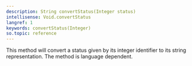 ```yaml
---
description: String convertStatus(Integer status)
intellisense: Void.convertStatus
langref: 1
keywords: convertStatus(Integer)
so.topic: reference
---
```



This method will convert a status given by its integer identifier to its string representation. The method is language dependent.


